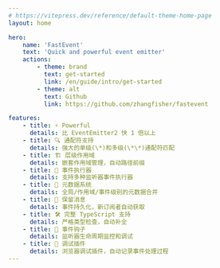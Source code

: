 ```yaml
---
# https://vitepress.dev/reference/default-theme-home-page
layout: home

hero:
    name: 'FastEvent'
    text: 'Quick and powerful event emitter'
    actions:
        - theme: brand
          text: get-started
          link: /en/guide/intro/get-started
        - theme: alt
          text: Github
          link: https://github.com/zhangfisher/fastevent

features:
    - title: ⚡ Powerful
      details: 比 EventEmitter2 快 1 倍以上 
    - title: 🔍 通配符支持
      details: 强大的单级(\*)和多级(\*\*)通配符匹配
    - title: 🏗️ 层级作用域
      details: 嵌套作用域管理，自动路径前缀
    - title: 🔄 事件执行器
      details: 支持多种监听器事件执行器
    - title: 📝 元数据系统
      details: 全局/作用域/事件级别的元数据合并
    - title: 💾 保留消息
      details: 事件持久化，新订阅者自动获取
    - title: 🛠️ 完整 TypeScript 支持
      details: 严格类型检查，自动补全
    - title: 🔧 事件钩子
      details: 监听器生命周期监控和调试
    - title: 🐞 调试插件
      details: 浏览器调试插件，自动记录事件处理过程
---
```

